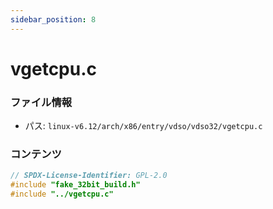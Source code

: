 ```yaml
---
sidebar_position: 8
---
```

# vgetcpu.c

### ファイル情報

- パス: `linux-v6.12/arch/x86/entry/vdso/vdso32/vgetcpu.c`

### コンテンツ

```c
// SPDX-License-Identifier: GPL-2.0
#include "fake_32bit_build.h"
#include "../vgetcpu.c"

```
